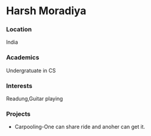 # Harsh Moradiya

### Location

India

### Academics

Undergratuate in CS

### Interests

Readung,Guitar playing





### Projects

- Carpooling-One can share ride and anoher can get it.



